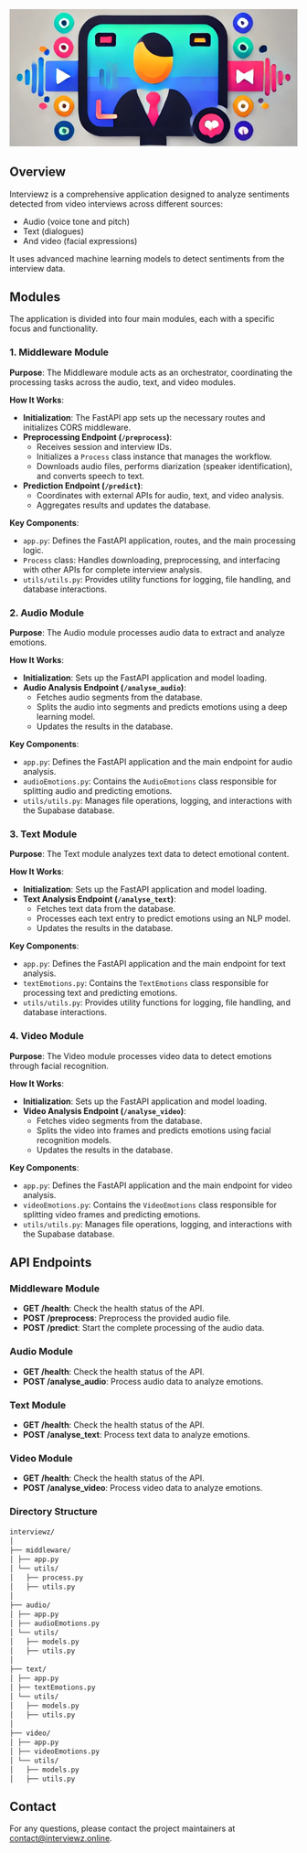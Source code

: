 ![Interviewz logo](images/interviewz.png)

## Overview
Interviewz is a comprehensive application designed to analyze sentiments detected from video interviews across different sources:
* Audio (voice tone and pitch)
* Text (dialogues)
* And video (facial expressions)
 
It uses advanced machine learning models to detect sentiments from the interview data.

## Modules
The application is divided into four main modules, each with a specific focus and functionality.

### 1. Middleware Module
**Purpose**: The Middleware module acts as an orchestrator, coordinating the processing tasks across the audio, text, and video modules.

**How It Works**:
- **Initialization**: The FastAPI app sets up the necessary routes and initializes CORS middleware.
- **Preprocessing Endpoint (`/preprocess`)**:
  - Receives session and interview IDs.
  - Initializes a `Process` class instance that manages the workflow.
  - Downloads audio files, performs diarization (speaker identification), and converts speech to text.
- **Prediction Endpoint (`/predict`)**:
  - Coordinates with external APIs for audio, text, and video analysis.
  - Aggregates results and updates the database.

**Key Components**:
- `app.py`: Defines the FastAPI application, routes, and the main processing logic.
- `Process` class: Handles downloading, preprocessing, and interfacing with other APIs for complete interview analysis.
- `utils/utils.py`: Provides utility functions for logging, file handling, and database interactions.

### 2. Audio Module
**Purpose**: The Audio module processes audio data to extract and analyze emotions.

**How It Works**:
- **Initialization**: Sets up the FastAPI application and model loading.
- **Audio Analysis Endpoint (`/analyse_audio`)**:
  - Fetches audio segments from the database.
  - Splits the audio into segments and predicts emotions using a deep learning model.
  - Updates the results in the database.

**Key Components**:
- `app.py`: Defines the FastAPI application and the main endpoint for audio analysis.
- `audioEmotions.py`: Contains the `AudioEmotions` class responsible for splitting audio and predicting emotions.
- `utils/utils.py`: Manages file operations, logging, and interactions with the Supabase database.

### 3. Text Module
**Purpose**: The Text module analyzes text data to detect emotional content.

**How It Works**:
- **Initialization**: Sets up the FastAPI application and model loading.
- **Text Analysis Endpoint (`/analyse_text`)**:
  - Fetches text data from the database.
  - Processes each text entry to predict emotions using an NLP model.
  - Updates the results in the database.

**Key Components**:
- `app.py`: Defines the FastAPI application and the main endpoint for text analysis.
- `textEmotions.py`: Contains the `TextEmotions` class responsible for processing text and predicting emotions.
- `utils/utils.py`: Provides utility functions for logging, file handling, and database interactions.

### 4. Video Module
**Purpose**: The Video module processes video data to detect emotions through facial recognition.

**How It Works**:
- **Initialization**: Sets up the FastAPI application and model loading.
- **Video Analysis Endpoint (`/analyse_video`)**:
  - Fetches video segments from the database.
  - Splits the video into frames and predicts emotions using facial recognition models.
  - Updates the results in the database.

**Key Components**:
- `app.py`: Defines the FastAPI application and the main endpoint for video analysis.
- `videoEmotions.py`: Contains the `VideoEmotions` class responsible for splitting video frames and predicting emotions.
- `utils/utils.py`: Manages file operations, logging, and interactions with the Supabase database.

## API Endpoints
### Middleware Module
- **GET /health**: Check the health status of the API.
- **POST /preprocess**: Preprocess the provided audio file.
- **POST /predict**: Start the complete processing of the audio data.

### Audio Module
- **GET /health**: Check the health status of the API.
- **POST /analyse_audio**: Process audio data to analyze emotions.

### Text Module
- **GET /health**: Check the health status of the API.
- **POST /analyse_text**: Process text data to analyze emotions.

### Video Module
- **GET /health**: Check the health status of the API.
- **POST /analyse_video**: Process video data to analyze emotions.

### Directory Structure
```plaintext
interviewz/
│
├── middleware/
│ ├── app.py
│ └── utils/
│   ├── process.py
│   ├── utils.py
│
├── audio/
│ ├── app.py
│ ├── audioEmotions.py
│ └── utils/
│   ├── models.py
│   ├── utils.py
│
├── text/
│ ├── app.py
│ ├── textEmotions.py
│ └── utils/
│   ├── models.py
│   ├── utils.py
│
├── video/
│ ├── app.py
│ ├── videoEmotions.py
│ └── utils/
│   ├── models.py
│   ├── utils.py
```

## Contact
For any questions, please contact the project maintainers at [contact@interviewz.online](mailto:contact@interviewz.online).
